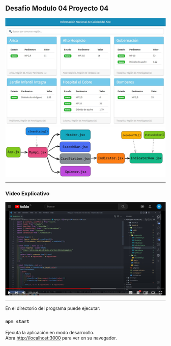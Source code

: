 ## Desafio Modulo 04 Proyecto 04

![Screenshot](https://github.com/mdcabezas/desafio_mod04_04/blob/master/public/screenshot.jpg)
![Screenshot](https://github.com/mdcabezas/desafio_mod04_04/blob/master/public/screenshot2.jpg)

***

### Video Explicativo

[<img src="https://github.com/mdcabezas/desafio_mod04_04/blob/master/public/screenshot3.jpg">](https://youtu.be/_ObRnM-Sezk "Video Explicativo")

***

En el directorio del programa puede ejecutar:

### `npm start`

Ejecuta la aplicación en modo desarroollo.\
Abra [http://localhost:3000](http://localhost:3000) para ver en su navegador.

